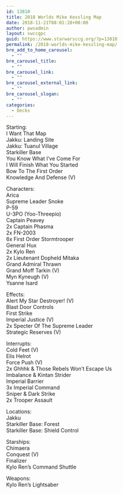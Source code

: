 ```yaml
---
id: 13810
title: 2018 Worlds Mike Kessling Map
date: 2018-11-21T08:01:28+00:00
author: pwsadmin
layout: swccgpc
guid: https://www.starwarsccg.org/?p=13810
permalink: /2018-worlds-mike-kessling-map/
bre_add_to_home_carousel:
  - ""
bre_carousel_title:
  - ""
bre_carousel_link:
  - ""
bre_carousel_external_link:
  - ""
bre_carousel_slogan:
  - ""
categories:
  - Decks
---
```

Starting:  
I Want That Map  
Jakku: Landing Site  
Jakku: Tuanul Village  
Starkiller Base  
You Know What I&#8217;ve Come For  
I Will Finish What You Started  
Bow To The First Order  
Knowledge And Defense (V)

Characters:  
Arica  
Supreme Leader Snoke  
P-59  
U-3PO (Yoo-Threepio)  
Captain Peavey  
2x Captain Phasma  
2x FN-2003  
6x First Order Stormtrooper  
General Hux  
2x Kylo Ren  
2x Lieutenant Dopheld Mitaka  
Grand Admiral Thrawn  
Grand Moff Tarkin (V)  
Myn Kyneugh (V)  
Ysanne Isard

Effects:  
Alert My Star Destroyer! (V)  
Blast Door Controls  
First Strike  
Imperial Justice (V)  
2x Specter Of The Supreme Leader  
Strategic Reserves (V)

Interrupts:  
Cold Feet (V)  
Elis Helrot  
Force Push (V)  
2x Ghhhk & Those Rebels Won&#8217;t Escape Us  
Imbalance & Kintan Strider  
Imperial Barrier  
3x Imperial Command  
Sniper & Dark Strike  
2x Trooper Assault

Locations:  
Jakku  
Starkiller Base: Forest  
Starkiller Base: Shield Control

Starships:  
Chimaera  
Conquest (V)  
Finalizer  
Kylo Ren&#8217;s Command Shuttle

Weapons:  
Kylo Ren&#8217;s Lightsaber